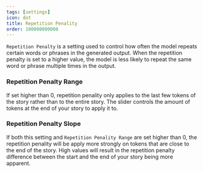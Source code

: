 ```yaml
---
tags: [settings]
icon: dot
title: Repetition Penality
order: 100000000000
---
```

`Repetition Penalty` is a setting used to control how often the model repeats certain words or phrases in the generated output. When the repetition penalty is set to a higher value, the model is less likely to repeat the same word or phrase multiple times in the output.

### Repetition Penalty Range
If set higher than 0, repetition penality only applies to the last few tokens of the story rather than to the entire story. The slider controls the amount of tokens at the end of your story to apply it to.

### Repetition Penalty Slope
If both this setting and `Repetition Penality Range` are set higher than 0, the repetition penality will be apply more strongly on tokens that are close to the end of the story. High values will result in the repetition penalty difference between the start and the end of your story being more apparent.